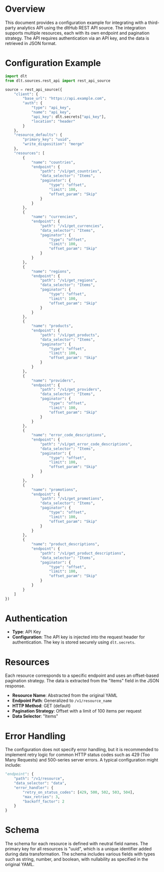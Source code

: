 # Overview

This document provides a configuration example for integrating with a third-party analytics API using the dltHub REST API source. The integration supports multiple resources, each with its own endpoint and pagination strategy. The API requires authentication via an API key, and the data is retrieved in JSON format.

# Configuration Example

```python
import dlt
from dlt.sources.rest_api import rest_api_source

source = rest_api_source({
    "client": {
        "base_url": "https://api.example.com",
        "auth": {
            "type": "api_key",
            "name": "api_key",
            "api_key": dlt.secrets["api_key"],
            "location": "header"
        }
    },
    "resource_defaults": {
        "primary_key": "uuid",
        "write_disposition": "merge"
    },
    "resources": [
        {
            "name": "countries",
            "endpoint": {
                "path": "/v1/get_countries",
                "data_selector": "Items",
                "paginator": {
                    "type": "offset",
                    "limit": 100,
                    "offset_param": "Skip"
                }
            }
        },
        {
            "name": "currencies",
            "endpoint": {
                "path": "/v1/get_currencies",
                "data_selector": "Items",
                "paginator": {
                    "type": "offset",
                    "limit": 100,
                    "offset_param": "Skip"
                }
            }
        },
        {
            "name": "regions",
            "endpoint": {
                "path": "/v1/get_regions",
                "data_selector": "Items",
                "paginator": {
                    "type": "offset",
                    "limit": 100,
                    "offset_param": "Skip"
                }
            }
        },
        {
            "name": "products",
            "endpoint": {
                "path": "/v1/get_products",
                "data_selector": "Items",
                "paginator": {
                    "type": "offset",
                    "limit": 100,
                    "offset_param": "Skip"
                }
            }
        },
        {
            "name": "providers",
            "endpoint": {
                "path": "/v1/get_providers",
                "data_selector": "Items",
                "paginator": {
                    "type": "offset",
                    "limit": 100,
                    "offset_param": "Skip"
                }
            }
        },
        {
            "name": "error_code_descriptions",
            "endpoint": {
                "path": "/v1/get_error_code_descriptions",
                "data_selector": "Items",
                "paginator": {
                    "type": "offset",
                    "limit": 100,
                    "offset_param": "Skip"
                }
            }
        },
        {
            "name": "promotions",
            "endpoint": {
                "path": "/v1/get_promotions",
                "data_selector": "Items",
                "paginator": {
                    "type": "offset",
                    "limit": 100,
                    "offset_param": "Skip"
                }
            }
        },
        {
            "name": "product_descriptions",
            "endpoint": {
                "path": "/v1/get_product_descriptions",
                "data_selector": "Items",
                "paginator": {
                    "type": "offset",
                    "limit": 100,
                    "offset_param": "Skip"
                }
            }
        }
    ]
})
```

# Authentication

- **Type**: API Key
- **Configuration**: The API key is injected into the request header for authentication. The key is stored securely using `dlt.secrets`.

# Resources

Each resource corresponds to a specific endpoint and uses an offset-based pagination strategy. The data is extracted from the "Items" field in the JSON response.

- **Resource Name**: Abstracted from the original YAML
- **Endpoint Path**: Generalized to `/v1/resource_name`
- **HTTP Method**: GET (default)
- **Pagination Strategy**: Offset with a limit of 100 items per request
- **Data Selector**: "Items"

# Error Handling

The configuration does not specify error handling, but it is recommended to implement retry logic for common HTTP status codes such as 429 (Too Many Requests) and 500-series server errors. A typical configuration might include:

```python
"endpoint": {
    "path": "/v1/resource",
    "data_selector": "data",
    "error_handler": {
        "retry_on_status_codes": [429, 500, 502, 503, 504],
        "max_retries": 3,
        "backoff_factor": 2
    }
}
```

# Schema

The schema for each resource is defined with neutral field names. The primary key for all resources is "uuid", which is a unique identifier added during data transformation. The schema includes various fields with types such as string, number, and boolean, with nullability as specified in the original YAML.